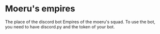 # Moeru's empires

The place of the discord bot Empires of the moeru's squad.
To use the bot, you need to have discord.py and the token of your bot.